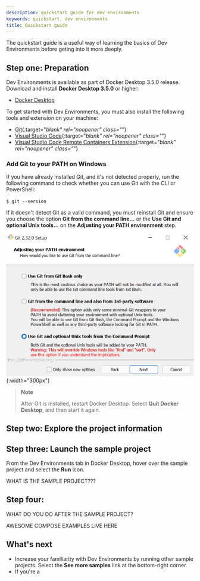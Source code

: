 ```yaml
---
description: quickstart guide for dev environments
keywords: quickstart, dev environments
title: Quickstart guide
---
```


The quickstart guide is a useful way of learning the basics of Dev Environments before geting into it more deeply.

## Step one: Preparation

Dev Environments is available as part of Docker Desktop 3.5.0 release. Download and install **Docker Desktop 3.5.0** or higher:

- [Docker Desktop](../release-notes.md)

To get started with Dev Environments, you must also install the following tools and extension on your machine:

- [Git](https://git-scm.com){:target="_blank" rel="noopener" class="_"}
- [Visual Studio Code](https://code.visualstudio.com/){:target="_blank" rel="noopener" class="_"}
- [Visual Studio Code Remote Containers Extension](https://marketplace.visualstudio.com/items?itemName=ms-vscode-remote.remote-containers){:target="_blank" rel="noopener" class="_"}

### Add Git to your PATH on Windows

If you have already installed Git, and it's not detected properly, run the following command to check whether you can use Git with the CLI or PowerShell:

`$ git --version`

If it doesn't detect Git as a valid command, you must reinstall Git and ensure you choose the option  **Git from the command line...** or the **Use Git and optional Unix tools...**  on the **Adjusting your PATH environment**  step.

![Windows add Git to path](../images/dev-env-gitbash.png){:width="300px"}

> **Note**
>
> After Git is installed, restart Docker Desktop. Select **Quit Docker Desktop**, and then start it again.

## Step two: Explore the project information 

## Step three: Launch the sample project

From the Dev Environments tab in Docker Desktop, hover over the sample project and select the **Run** icon. 

WHAT IS THE SAMPLE PROJECT???

## Step four: 

WHAT DO YOU DO AFTER THE SAMPLE PROJECT?

AWESOME COMPOSE EXAMPLES LIVE HERE




## What's next
- Increase your familiarity with Dev Environments by running other sample projects. Select the **See more samples** link at the bottom-right corner. 
- If you're a 